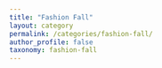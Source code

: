 ```yaml
---
title: "Fashion Fall"
layout: category
permalink: /categories/fashion-fall/
author_profile: false
taxonomy: fashion-fall
---
```

